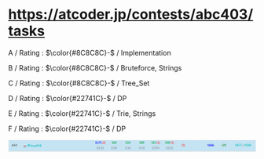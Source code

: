 # https://atcoder.jp/contests/abc403/tasks

A / Rating : $\color{#8C8C8C}-$ / Implementation

B / Rating : $\color{#8C8C8C}-$ / Bruteforce, Strings

C / Rating : $\color{#8C8C8C}-$ / Tree_Set

D / Rating : $\color{#22741C}-$ / DP

E / Rating : $\color{#22741C}-$ / Trie, Strings

F / Rating : $\color{#22741C}-$ / DP

![My Image](https://github.com/kss418/Atcoder/blob/main/ABC/Images/Standings/403.png)
